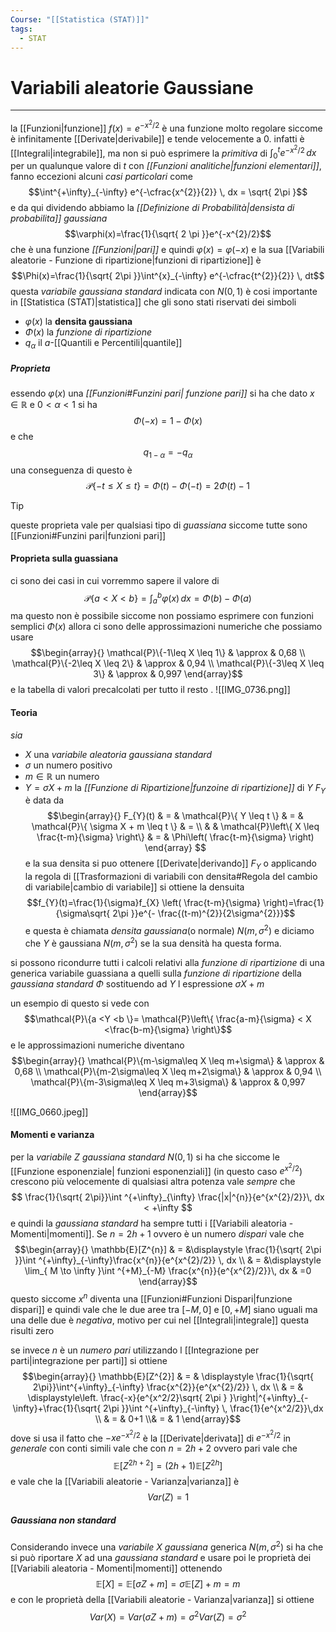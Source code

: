```yaml
---
Course: "[[Statistica (STAT)]]"
tags:
  - STAT
---
```

# Variabili aleatorie Gaussiane
---
la [[Funzioni|funzione]] $f(x)=e^{-x^{2}/{2}}$ è una funzione molto regolare siccome è infinitamente [[Derivate|derivabile]] e tende velocemente a $0$. infatti è [[Integrali|integrabile]], ma non si può esprimere la  _primitiva_ di $\int^{t}_{0} e^{-x^{2}/2}   \, dx$  per un qualunque valore di $t$ con _[[Funzioni analitiche|funzioni elementari]]_, fanno eccezioni alcuni _casi particolari_ come $$\int^{+\infty}_{-\infty} e^{-\cfrac{x^{2}}{2}} \, dx  = \sqrt{ 2\pi }$$ e da qui dividendo abbiamo la _[[Definizione di Probabilità|densista di probabilita]] gaussiana_ $$\varphi(x)=\frac{1}{\sqrt{ 2 \pi }}e^{-x^{2}/2}$$ che è una funzione _[[Funzioni|pari]]_ e quindi $\varphi(x)=\varphi(-x)$ 
e la sua [[Variabili aleatorie - Funzione di ripartizione|funzioni di ripartizione]] è $$\Phi(x)=\frac{1}{\sqrt{ 2\pi }}\int^{x}_{-\infty} e^{-\cfrac{t^{2}}{2}} \, dt$$questa _variabile gaussiana standard_ indicata con $N(0,1)$ è cosi importante in [[Statistica (STAT)|statistica]] che gli sono stati riservati dei simboli 
- $\varphi(x)$ la __densita gaussiana__
- $\Phi(x)$ la _funzione di ripartizione_ 
- $q_{\alpha}$ il $a$-[[Quantili e Percentili|quantile]]



##### Proprieta
essendo $\varphi(x)$ una _[[Funzioni#Funzini pari| funzione pari]]_ si ha che dato $x \in \mathbb{R}$ e $0< \alpha <1$ si ha $$\Phi(-x)=1-\Phi(x)$$e che $$q_{1-\alpha}=-q_{\alpha}$$una conseguenza di questo è $$\mathcal{P}\{-t \leq X \leq t\}=\Phi(t)-\Phi(-t)=2\Phi(t)-1$$

>[!tip]
>queste proprieta vale per qualsiasi tipo di _guassiana_ siccome tutte sono [[Funzioni#Funzini pari|funzioni pari]]




#### Proprieta sulla guassiana
ci sono dei casi in cui vorremmo sapere il valore di $$\mathcal{P}\{ a < X <b \}=\int ^{b}_{a} \varphi(x) \, dx=\Phi(b) - \Phi(a)$$ ma questo non è possibile siccome non possiamo esprimere con funzioni semplici $\Phi(x)$ allora ci sono delle approssimazioni numeriche che possiamo usare $$\begin{array}{}
\mathcal{P}\{-1\leq X \leq 1\}  & \approx  & 0,68  \\
\mathcal{P}\{-2\leq X \leq 2\}  & \approx  & 0,94  \\
\mathcal{P}\{-3\leq X \leq 3\}  & \approx &  0,997  
\end{array}$$ e la tabella di valori precalcolati per tutto il resto 
. ![[IMG_0736.png]]
#### Teoria
_sia_  
- $X$ una  _variabile aleatoria gaussiana standard_ 
- $\sigma$  un numero positivo
- $m \in \mathbb{R}$ un numero 
- $Y=\sigma X+m$
la _[[Funzione di Ripartizione|funzoine di ripartizione]]_ di $Y$ $F_{Y}$ è data da $$\begin{array}{}
F_{Y}(t) & = & \mathcal{P}\{ Y \leq t \} & = &  \mathcal{P}\{ \sigma X + m \leq t \} & = \\  &  & 
\mathcal{P}\left\{ X \leq \frac{t-m}{\sigma}   \right\} & = & \Phi\left( \frac{t-m}{\sigma} \right)
\end{array}
$$e la sua densita si puo ottenere [[Derivate|derivando]] $F_{Y}$ o applicando la regola di [[Trasformazioni di variabili con densita#Regola del cambio di variabile|cambio di variabile]] si ottiene la densuita $$f_{Y}(t)=\frac{1}{\sigma}f_{X} \left( \frac{t-m}{\sigma} \right)=\frac{1}{\sigma\sqrt{ 2\pi  }}e^{- \frac{(t-m)^{2}}{2\sigma^{2}}}$$
e questa è chiamata _densita gaussiana_(o normale) $N(m,\sigma^{2})$  e diciamo che $Y$ è gaussiana $N(m,\sigma^{2})$ se la sua densità ha questa forma.

si possono ricondurre tutti i calcoli relativi alla _funzione di ripartizione_ di una  generica variabile guassiana a quelli sulla _funzione di ripartizione_ della _gaussiana standard_ $\Phi$ sostituendo ad $Y$ l espressione $\sigma X + m$

un esempio di questo si vede con 
$$\mathcal{P}\{a <Y <b  \}= \mathcal{P}\left\{  \frac{a-m}{\sigma} < X <\frac{b-m}{\sigma}  \right\}$$
e le approssimazioni numeriche diventano $$\begin{array}{}
\mathcal{P}\{m-\sigma\leq X \leq m+\sigma\}  & \approx  & 0,68  \\
\mathcal{P}\{m-2\sigma\leq X \leq m+2\sigma\}  & \approx  & 0,94  \\
\mathcal{P}\{m-3\sigma\leq X \leq m+3\sigma\}  & \approx &  0,997  
\end{array}$$

![[IMG_0660.jpeg]]



#### Momenti e varianza
per la _variabile_ $Z$ _gaussiana standard_ $N(0,1)$ si ha che siccome le  [[Funzione esponenziale| funzioni esponenziali]] (in questo caso $e^{x^{2}/2}$) crescono più velocemente di qualsiasi altra potenza vale _sempre_ che  $$ \frac{1}{\sqrt{ 2\pi}}\int ^{+\infty}_{\infty} \frac{|x|^{n}}{e^{x^{2}/2}}\, dx < +\infty
$$e quindi la _gaussiana standard_ ha sempre tutti i [[Variabili aleatoria - Momenti|momenti]].
Se $n=2h+1$ ovvero è un numero _dispari_ vale che $$\begin{array}{}
\mathbb{E}[Z^{n}] & = &\displaystyle \frac{1}{\sqrt{ 2\pi }}\int ^{+\infty}_{-\infty}\frac{x^{n}}{e^{x^{2}/2}} \, dx \\
 & = &\displaystyle \lim_{ M \to \infty }\int ^{+M}_{-M} \frac{x^{n}}{e^{x^{2}/2}}\, dx    & =0
\end{array}$$questo siccome $x^{n}$ diventa una [[Funzioni#Funzioni Dispari|funzione dispari]] e quindi vale che le due aree tra $[-M,0]$ e $[0,+M]$ siano uguali ma una delle due è _negativa_, motivo per cui nel [[Integrali|integrale]] questa risulti zero  

se invece $n$ è un _numero pari_ utilizzando l [[Integrazione per parti|integrazione per parti]] si ottiene  $$\begin{array}{}
\mathbb{E}[Z^{2}] & = & \displaystyle \frac{1}{\sqrt{ 2\pi}}\int^{+\infty}_{-\infty} \frac{x^{2}}{e^{x^{2}/2}} \, dx \\
 & = & \displaystyle\left. \frac{-x}{e^{x^2/2}\sqrt{ 2\pi }  }\right|^{+\infty}_{-\infty}+\frac{1}{\sqrt{ 2\pi }}\int ^{+\infty}_{-\infty} \, \frac{1}{e^{x^2/2}}\,dx  \\
 & = & 0+1 \\& = & 1
\end{array}$$dove si usa il fatto che $-xe^{-x^{2}/2}$ è la [[Derivate|derivata]] di $e^{-x^{2}/2}$ 
in _generale_ con conti simili vale che con $n=2h+2$ ovvero pari vale che $$\mathbb{E}[Z^{2h+2}]=(2h+1)\mathbb{E}[Z^{2h}]$$e vale che la [[Variabili aleatorie - Varianza|varianza]] è $$Var(Z)=1$$
##### Gaussiana non standard
Considerando invece una _variabile_ $X$ _gaussiana_ generica $N(m,\sigma^{2})$ si ha che si può riportare $X$ ad una _gaussiana standard_ e usare poi le proprietà dei [[Variabili aleatoria - Momenti|momenti]] ottenendo $$\mathbb{E}[X]=\mathbb{E}[\sigma Z+m]=\sigma\mathbb{E}[Z]+m=m$$e con le proprietà della [[Variabili aleatorie - Varianza|varianza]] si ottiene $$Var(X)=Var(\sigma Z+m)=\sigma^{2}Var(Z)=\sigma^{2}$$